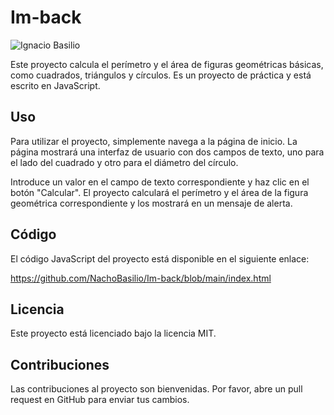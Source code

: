 # Im-back

<img src="https://media.licdn.com/dms/image/D4D16AQHOHQ6Q0LtjrA/profile-displaybackgroundimage-shrink_350_1400/0/1681584517093?e=1700697600&v=beta&t=5OC8BaV3EJMqkrAziSkw2iXi_PlLUKuTeo5dS5hwljE" alt="Ignacio Basilio">

Este proyecto calcula el perímetro y el área de figuras geométricas básicas, como cuadrados, triángulos y círculos. Es un proyecto de práctica y está escrito en JavaScript.

## Uso

Para utilizar el proyecto, simplemente navega a la página de inicio. La página mostrará una interfaz de usuario con dos campos de texto, uno para el lado del cuadrado y otro para el diámetro del círculo.

Introduce un valor en el campo de texto correspondiente y haz clic en el botón "Calcular". El proyecto calculará el perímetro y el área de la figura geométrica correspondiente y los mostrará en un mensaje de alerta.

## Código

El código JavaScript del proyecto está disponible en el siguiente enlace:

https://github.com/NachoBasilio/Im-back/blob/main/index.html

## Licencia

Este proyecto está licenciado bajo la licencia MIT.

## Contribuciones

Las contribuciones al proyecto son bienvenidas. Por favor, abre un pull request en GitHub para enviar tus cambios.
